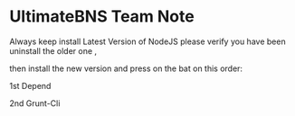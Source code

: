 # UltimateBNS Team Note

Always keep install Latest Version of NodeJS please verify you have been uninstall the older one ,

then install the new version and press on the bat on this order:

1st Depend

2nd Grunt-Cli
